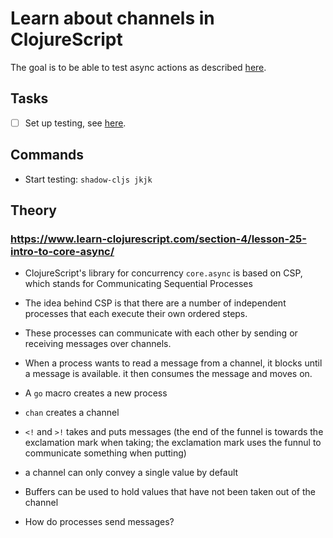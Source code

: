 # Learn about channels in ClojureScript

The goal is to be able to test async actions as described [here](https://stackoverflow.com/questions/30766215/how-do-i-unit-test-clojure-core-async-go-macros).

## Tasks

- [ ] Set up testing, see [here](../2/README.md).

## Commands

* Start testing: `shadow-cljs jkjk`

## Theory

### https://www.learn-clojurescript.com/section-4/lesson-25-intro-to-core-async/
* ClojureScript's library for concurrency `core.async` is based on CSP, which stands for Communicating Sequential Processes
* The idea behind CSP is that there are a number of independent processes that each execute their own ordered steps.
* These processes can communicate with each other by sending or receiving messages over channels.
* When a process wants to read a message from a channel, it blocks until a message is available. it then consumes the message and moves on.
* A `go` macro creates a new process
* `chan` creates a channel
* `<!` and `>!` takes and puts messages (the end of the funnel is towards the exclamation mark when taking; the exclamation mark uses the funnul to communicate something when putting)
* a channel can only convey a single value by default
* Buffers can be used to hold values that have not been taken out of the channel

* How do processes send messages?

